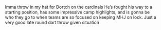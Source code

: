Imma throw in my hat for Dortch on the cardinals He’s fought his way to a starting position, has some impressive camp highlights, and is gonna be who they go to when teams are so focused on keeping MHJ on lock.
Just a very good late round dart throw given situation 